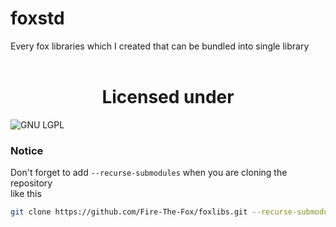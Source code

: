 # foxstd
Every fox libraries which I created that can be bundled into single library <br>
<br>
<h1 align="center">Licensed under</h1>

![GNU LGPL](https://www.gnu.org/graphics/lgplv3-with-text-154x68.png "License logo")

### Notice
Don't forget to add `--recurse-submodules` when you are cloning the repository <br>
like this
```bash
git clone https://github.com/Fire-The-Fox/foxlibs.git --recurse-submodules
````